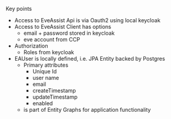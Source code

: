 Key points

- Access to EveAssist Api is via Oauth2 using local keycloak
- Access to EveAssist Client has options
    - email + password stored in keycloak
    - eve account from CCP
- Authorization
    - Roles from keycloak
- EAUser is locally defined, i.e. JPA Entity backed by Postgres
    - Primary attributes
        - Unique Id
        - user name
        - email
        - createTimestamp
        - updateTimestamp
        - enabled
    - is part of Entity Graphs for application functionality


